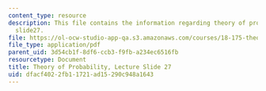 ```yaml
---
content_type: resource
description: This file contains the information regarding theory of probability, lecture
  slide27.
file: https://ol-ocw-studio-app-qa.s3.amazonaws.com/courses/18-175-theory-of-probability-spring-2014/dfacf4022fb11721ad15290c948a1643_MIT18_175S14_Lecture27.pdf
file_type: application/pdf
parent_uid: 3d54cb1f-8df6-ccb3-f9fb-a234ec6516fb
resourcetype: Document
title: Theory of Probability, Lecture Slide 27
uid: dfacf402-2fb1-1721-ad15-290c948a1643
---
```

